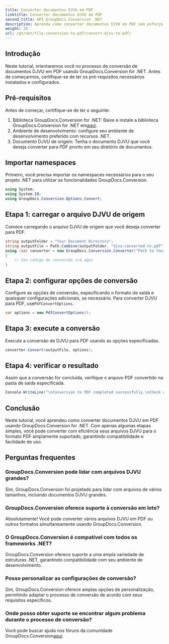 ```yaml
---
title: Converter documentos DJVU em PDF
linktitle: Converter documentos DJVU em PDF
second_title: API GroupDocs.Conversion .NET
description: Aprenda como converter documentos DJVU em PDF sem esforço usando GroupDocs.Conversion for .NET. Simplifique suas tarefas de gerenciamento de documentos.
weight: 20
url: /pt/net/file-conversion-to-pdf/convert-djvu-to-pdf/
---
```

## Introdução
Neste tutorial, orientaremos você no processo de conversão de documentos DJVU em PDF usando GroupDocs.Conversion for .NET. Antes de começarmos, certifique-se de ter os pré-requisitos necessários instalados e configurados.
## Pré-requisitos
Antes de começar, certifique-se de ter o seguinte:
1. Biblioteca GroupDocs.Conversion for .NET: Baixe e instale a biblioteca GroupDocs.Conversion for .NET em[aqui](https://releases.groupdocs.com/conversion/net/).
2. Ambiente de desenvolvimento: configure seu ambiente de desenvolvimento preferido com recursos .NET.
3. Documento DJVU de origem: Tenha o documento DJVU que você deseja converter para PDF pronto em seu diretório de documentos.

## Importar namespaces
Primeiro, você precisa importar os namespaces necessários para o seu projeto .NET para utilizar as funcionalidades GroupDocs.Conversion.
```csharp
using System;
using System.IO;
using GroupDocs.Conversion.Options.Convert;
```
## Etapa 1: carregar o arquivo DJVU de origem
Comece carregando o arquivo DJVU de origem que você deseja converter para PDF.
```csharp
string outputFolder = "Your Document Directory";
string outputFile = Path.Combine(outputFolder, "djvu-converted-to.pdf");
using (var converter = new GroupDocs.Conversion.Converter("Path to Your DJVU File"))
{
    // Seu código de conversão irá aqui
}
```
## Etapa 2: configurar opções de conversão
 Configure as opções de conversão, especificando o formato de saída e quaisquer configurações adicionais, se necessário. Para converter DJVU para PDF, use`PdfConvertOptions`.
```csharp
var options = new PdfConvertOptions();
```
## Etapa 3: execute a conversão
Execute a conversão de DJVU para PDF usando as opções especificadas.
```csharp
converter.Convert(outputFile, options);
```
## Etapa 4: verificar o resultado
Assim que a conversão for concluída, verifique o arquivo PDF convertido na pasta de saída especificada.
```csharp
Console.WriteLine("\nConversion to PDF completed successfully.\nCheck output in {0}", outputFolder);
```

## Conclusão
Neste tutorial, você aprendeu como converter documentos DJVU em PDF usando GroupDocs.Conversion for .NET. Com apenas algumas etapas simples, você pode converter com eficiência seus arquivos DJVU para o formato PDF amplamente suportado, garantindo compatibilidade e facilidade de uso.
## Perguntas frequentes
### GroupDocs.Conversion pode lidar com arquivos DJVU grandes?
Sim, GroupDocs.Conversion foi projetado para lidar com arquivos de vários tamanhos, incluindo documentos DJVU grandes.
### GroupDocs.Conversion oferece suporte à conversão em lote?
Absolutamente! Você pode converter vários arquivos DJVU em PDF ou outros formatos simultaneamente usando GroupDocs.Conversion.
### O GroupDocs.Conversion é compatível com todos os frameworks .NET?
GroupDocs.Conversion oferece suporte a uma ampla variedade de estruturas .NET, garantindo compatibilidade com seu ambiente de desenvolvimento.
### Posso personalizar as configurações de conversão?
Sim, GroupDocs.Conversion oferece amplas opções de personalização, permitindo adaptar o processo de conversão de acordo com seus requisitos específicos.
### Onde posso obter suporte se encontrar algum problema durante o processo de conversão?
Você pode buscar ajuda nos fóruns da comunidade GroupDocs.Conversion[aqui](https://forum.groupdocs.com/c/conversion/11).